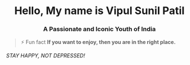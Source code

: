 <h1 align="center">Hello, My name is Vipul Sunil Patil</h1>
<h3 align="center">A Passionate and Iconic Youth of India</h3>

> ⚡ Fun fact **If you want to enjoy, then you are in the right place.**

*STAY HAPPY, NOT DEPRESSED!*
